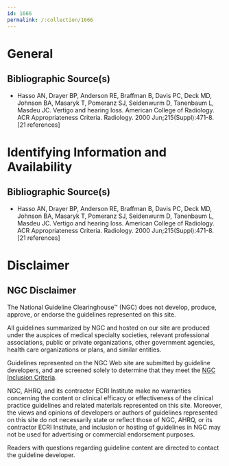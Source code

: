 ```yaml
---
id: 1666
permalink: /:collection/1666
---
```


# General

## Bibliographic Source(s)

- Hasso AN, Drayer BP, Anderson RE, Braffman B, Davis PC, Deck MD, Johnson BA, Masaryk T, Pomeranz SJ, Seidenwurm D, Tanenbaum L, Masdeu JC. Vertigo and hearing loss. American College of Radiology. ACR Appropriateness Criteria. Radiology. 2000 Jun;215(Suppl):471-8. [21 references]

# Identifying Information and Availability

## Bibliographic Source(s)

- Hasso AN, Drayer BP, Anderson RE, Braffman B, Davis PC, Deck MD, Johnson BA, Masaryk T, Pomeranz SJ, Seidenwurm D, Tanenbaum L, Masdeu JC. Vertigo and hearing loss. American College of Radiology. ACR Appropriateness Criteria. Radiology. 2000 Jun;215(Suppl):471-8. [21 references]

# Disclaimer

## NGC Disclaimer

The National Guideline Clearinghouse™ (NGC) does not develop, produce, approve, or endorse the guidelines represented on this site.

All guidelines summarized by NGC and hosted on our site are produced under the auspices of medical specialty societies, relevant professional associations, public or private organizations, other government agencies, health care organizations or plans, and similar entities.

Guidelines represented on the NGC Web site are submitted by guideline developers, and are screened solely to determine that they meet the [NGC Inclusion Criteria](/help-and-about/summaries/inclusion-criteria).

NGC, AHRQ, and its contractor ECRI Institute make no warranties concerning the content or clinical efficacy or effectiveness of the clinical practice guidelines and related materials represented on this site. Moreover, the views and opinions of developers or authors of guidelines represented on this site do not necessarily state or reflect those of NGC, AHRQ, or its contractor ECRI Institute, and inclusion or hosting of guidelines in NGC may not be used for advertising or commercial endorsement purposes.

Readers with questions regarding guideline content are directed to contact the guideline developer.

